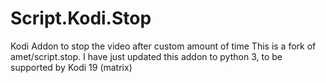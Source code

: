 # Script.Kodi.Stop
Kodi Addon to stop the video after custom amount of time
This is a fork of amet/script.stop. I have just updated this addon to python 3, to be supported by Kodi 19 (matrix)
